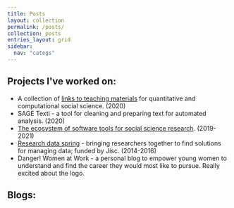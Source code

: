 ```yaml
---
title: Posts
layout: collection
permalink: /posts/
collection: posts
entries_layout: grid
sidebar:
  nav: "categs"
---
```


## Projects I've worked on:
- A collection of [links to teaching materials](https://danielagduca.github.io/teaching_materials/) for quantitative and computational social science. (2020)
- SAGE Texti - a tool for cleaning and preparing text for automated analysis. (2020)
- [The ecosystem of software tools for social science research](https://sagepublishing.github.io/sage_tools_social_science/). (2019-2021)
- [Research data spring](https://www.jisc.ac.uk/rd/projects/research-data-spring) - bringing researchers together to find solutions for managing data; funded by Jisc. (2014-2016)
- Danger! Women at Work - a personal blog to empower young women to understand and find the career they would most like to pursue. Really excited about the logo.


## Blogs: